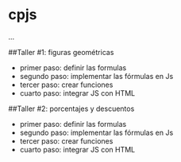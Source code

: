 # cpjs

...

##Taller #1: figuras geométricas 

- primer paso: definir las formulas 
- segundo paso: implementar las fórmulas en Js
- tercer paso: crear funciones
- cuarto paso: integrar JS con HTML

##Taller #2: porcentajes y descuentos 

- primer paso: definir las formulas 
- segundo paso: implementar las fórmulas en Js
- tercer paso: crear funciones
- cuarto paso: integrar JS con HTML


